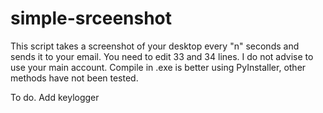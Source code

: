 # simple-srceenshot
This script takes a screenshot of your desktop every "n" seconds and sends it to your email.
You need to edit 33 and 34 lines.
I do not advise to use your main account.
Compile in .exe is better using PyInstaller, other methods have not been tested.

To do.
Add keylogger
